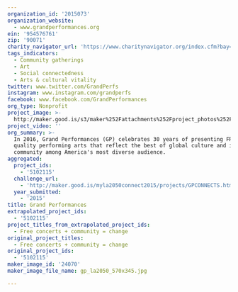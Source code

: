 ```yaml
---
organization_id: '2015073'
organization_website:
  - www.grandperformances.org
ein: '954576761'
zip: '90071'
charity_navigator_url: 'https://www.charitynavigator.org/index.cfm?bay=search.profile&ein=954576761'
tags_indicators:
  - Community gatherings
  - Art
  - Social connectedness
  - Arts & cultural vitality
twitter: www.twitter.com/GrandPerfs
instagram: www.instagram.com/grandperfs
facebook: www.facebook.com/GrandPerformances
org_type: Nonprofit
project_image: >-
  http://maker.good.is/s3/maker%252Fattachments%252Fproject_photos%252Fimages%252F24070%252Fdisplay%252Fgp_la2050_570x345.jpg=c570x385
project_video: ''
org_summary: >-
  In 2016, Grand Performances (GP) celebrates 30 years of presenting FREE, high
  quality performing arts that reflect the best of global culture and inspire
  community among America's most diverse audience.
aggregated:
  project_ids:
    - '5102115'
  challenge_url:
    - 'http://maker.good.is/myla2050connect2015/projects/GPCONNECTS.html'
  year_submitted:
    - '2015'
title: Grand Performances
extrapolated_project_ids:
  - '5102115'
project_titles_from_extrapolated_project_ids:
  - Free concerts + community = change
original_project_titles:
  - Free concerts + community = change
original_project_ids:
  - '5102115'
maker_image_id: '24070'
maker_image_file_name: gp_la2050_570x345.jpg

---
```

